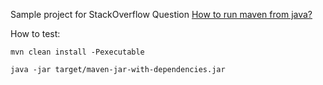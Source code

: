 Sample project for StackOverflow Question [How to run maven from java?](http://stackoverflow.com/questions/5141788/how-to-run-maven-from-java)

How to test:

    mvn clean install -Pexecutable

    java -jar target/maven-jar-with-dependencies.jar
